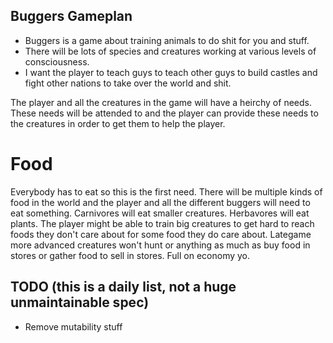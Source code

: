 ## Buggers Gameplan

* Buggers is a game about training animals to do shit for you and stuff.
* There will be lots of species and creatures working at various levels of
consciousness.
* I want the player to teach guys to teach other guys to build castles and fight other nations to take over the world and shit.

The player and all the creatures in the game will have a heirchy of needs. These needs will be attended to and the player can provide these needs to the creatures in order to get them to help the player.

# Food
Everybody has to eat so this is the first need. There will be multiple kinds of food in the world and the player and all the different buggers will need to eat something. Carnivores will eat smaller creatures. Herbavores will eat plants. The player might be able to train big creatures to get hard to reach foods they don't care about for some food they do care about. Lategame more advanced creatures won't hunt or anything as much as buy food in stores or gather food to sell in stores. Full on economy yo.

## TODO (this is a daily list, not a huge unmaintainable spec)
* Remove mutability stuff